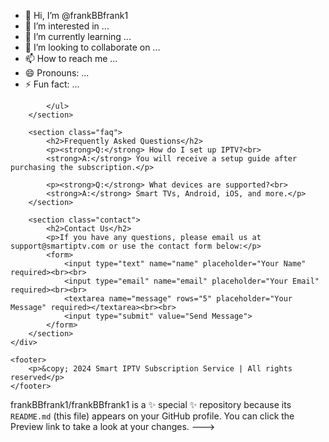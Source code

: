 - 👋 Hi, I’m @frankBBfrank1
- 👀 I’m interested in ...
- 🌱 I’m currently learning ...
- 💞️ I’m looking to collaborate on ...
- 📫 How to reach me ...
- 😄 Pronouns: ...
- ⚡ Fun fact: ...

<!---<!DOCTYPE html>
<html lang="en">
<head>
    <meta charset="UTF-8">
    <meta name="viewport" content="width=device-width, initial-scale=1.0">
    <title>IPTV Subscription Service</title>
    <style>
        body {
            font-family: Arial, sans-serif;
            background-color: #f0f0f0;
            margin: 0;
            padding: 0;
        }
        header {
            background-color: #ff2e56;
            color: white;
            padding: 20px;
            text-align: center;
        }
        .container {
            width: 80%;
            margin: 0 auto;
            padding: 20px;
            background-color: white;
            box-shadow: 0px 0px 10px rgba(0, 0, 0, 0.1);
            margin-top: 20px;
        }
        .pricing {
            text-align: center;
            margin-top: 20px;
        }
        img {
            display: block;
            margin: 0 auto;
            max-width: 300px;
        }
        .btn {
            background-color: #ff2e56;
            color: white;
            padding: 10px 20px;
            text-decoration: none;
            border-radius: 5px;
            margin-top: 20px;
            display: inline-block;
        }
        .channels-list ul {
            list-style-type: none;
            padding: 0;
        }
        .channels-list ul li {
            padding: 10px;
            border-bottom: 1px solid #ddd;
        }
        footer {
            background-color: #333;
            color: white;
            text-align: center;
            padding: 20px;
            margin-top: 20px;
        }
        .faq, .contact {
            margin-top: 20px;
        }
    </style>
</head>
<body>
    <header>
        <h1>Smart IPTV Subscription Service</h1>
    </header>

    <div class="container">
        <section class="intro">
            <h2>Get 1 Year of All Channels for 50 Euro!</h2>
            <img src="SMART TV.png" alt="Smart IPTV">
            <p>Enjoy premium channels including sports, entertainment, news, and more. Subscribe now and enjoy seamless IPTV service for a year!</p>
            <div class="pricing">
                <a href="#" class="btn">Subscribe Now - 50 Euro</a>
            </div>
        </section>

        <section class="channels-list">
            <h2>Available Channels</h2>
            <ul>
                <li>Sports Channel 1</li>
                <li>News Channel 1</li>
                <li>Entertainment Channel 1</li>
                <li>Kids Channel 1</li>
                <li>Documentary Channel 1</li>
                <!-- Add more channels as needed -->
            </ul>
        </section>

        <section class="faq">
            <h2>Frequently Asked Questions</h2>
            <p><strong>Q:</strong> How do I set up IPTV?<br>
            <strong>A:</strong> You will receive a setup guide after purchasing the subscription.</p>

            <p><strong>Q:</strong> What devices are supported?<br>
            <strong>A:</strong> Smart TVs, Android, iOS, and more.</p>
        </section>

        <section class="contact">
            <h2>Contact Us</h2>
            <p>If you have any questions, please email us at support@smartiptv.com or use the contact form below:</p>
            <form>
                <input type="text" name="name" placeholder="Your Name" required><br><br>
                <input type="email" name="email" placeholder="Your Email" required><br><br>
                <textarea name="message" rows="5" placeholder="Your Message" required></textarea><br><br>
                <input type="submit" value="Send Message">
            </form>
        </section>
    </div>

    <footer>
        <p>&copy; 2024 Smart IPTV Subscription Service | All rights reserved</p>
    </footer>
</body>
</html>

frankBBfrank1/frankBBfrank1 is a ✨ special ✨ repository because its `README.md` (this file) appears on your GitHub profile.
You can click the Preview link to take a look at your changes.
--->
